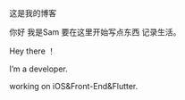 这是我的博客

你好 我是Sam 要在这里开始写点东西 记录生活。

  
 Hey there ！
 
 I’m a developer.
 
 working on iOS&Front-End&Flutter.
 
 
 
